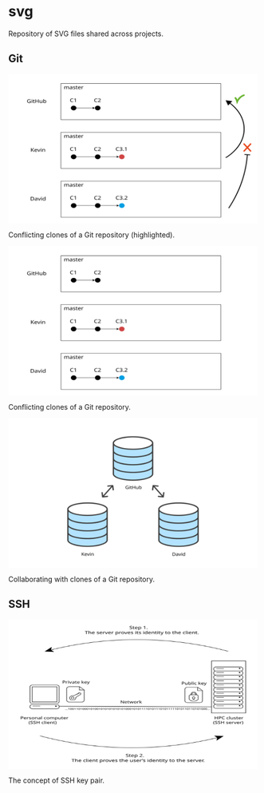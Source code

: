 # svg

Repository of SVG files shared across projects.

## Git

<img src="branch-conflict-show.svg" alt="Conflicting clones of a Git repository (highlighted)." align="center" width="500" height="300">

Conflicting clones of a Git repository (highlighted).

<img src="branch-conflict.svg" alt="Conflicting clones of a Git repository." align="center" width="500" height="300">

Conflicting clones of a Git repository.

<img src="git-clone-collaboration.svg" alt="Collaborating with clones of a Git repository." width="500" align="center" height="300">

Collaborating with clones of a Git repository.

## SSH

<img src="ssh-key-pair.svg" alt="The concept of SSH key pair." align="center" width="500" height="300">

The concept of SSH key pair.
